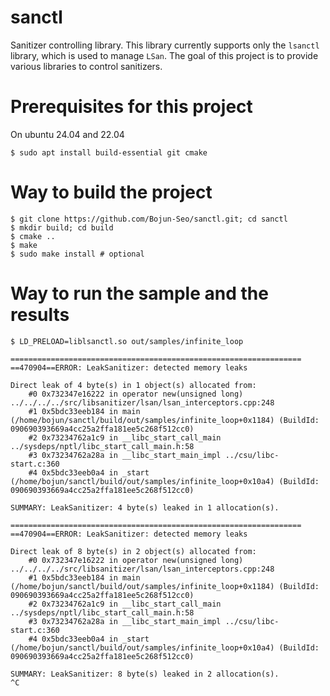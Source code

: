 # sanctl
Sanitizer controlling library.
This library currently supports only the `lsanctl` library, which is used to manage `LSan`.
The goal of this project is to provide various libraries to control sanitizers.

# Prerequisites for this project
On ubuntu 24.04 and 22.04
```
$ sudo apt install build-essential git cmake
```

# Way to build the project
```
$ git clone https://github.com/Bojun-Seo/sanctl.git; cd sanctl
$ mkdir build; cd build
$ cmake ..
$ make
$ sudo make install # optional
```

# Way to run the sample and the results
```
$ LD_PRELOAD=liblsanctl.so out/samples/infinite_loop

=================================================================
==470904==ERROR: LeakSanitizer: detected memory leaks

Direct leak of 4 byte(s) in 1 object(s) allocated from:
    #0 0x732347e16222 in operator new(unsigned long) ../../../../src/libsanitizer/lsan/lsan_interceptors.cpp:248
    #1 0x5bdc33eeb184 in main (/home/bojun/sanctl/build/out/samples/infinite_loop+0x1184) (BuildId: 090690393669a4cc25a2ffa181ee5c268f512cc0)
    #2 0x73234762a1c9 in __libc_start_call_main ../sysdeps/nptl/libc_start_call_main.h:58
    #3 0x73234762a28a in __libc_start_main_impl ../csu/libc-start.c:360
    #4 0x5bdc33eeb0a4 in _start (/home/bojun/sanctl/build/out/samples/infinite_loop+0x10a4) (BuildId: 090690393669a4cc25a2ffa181ee5c268f512cc0)

SUMMARY: LeakSanitizer: 4 byte(s) leaked in 1 allocation(s).

=================================================================
==470904==ERROR: LeakSanitizer: detected memory leaks

Direct leak of 8 byte(s) in 2 object(s) allocated from:
    #0 0x732347e16222 in operator new(unsigned long) ../../../../src/libsanitizer/lsan/lsan_interceptors.cpp:248
    #1 0x5bdc33eeb184 in main (/home/bojun/sanctl/build/out/samples/infinite_loop+0x1184) (BuildId: 090690393669a4cc25a2ffa181ee5c268f512cc0)
    #2 0x73234762a1c9 in __libc_start_call_main ../sysdeps/nptl/libc_start_call_main.h:58
    #3 0x73234762a28a in __libc_start_main_impl ../csu/libc-start.c:360
    #4 0x5bdc33eeb0a4 in _start (/home/bojun/sanctl/build/out/samples/infinite_loop+0x10a4) (BuildId: 090690393669a4cc25a2ffa181ee5c268f512cc0)

SUMMARY: LeakSanitizer: 8 byte(s) leaked in 2 allocation(s).
^C
```
